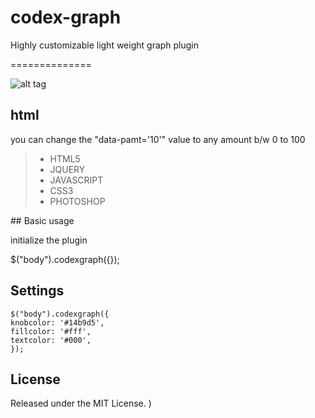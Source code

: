 codex-graph
==============

Highly customizable light weight graph plugin







==============


![alt tag](https://raw.githubusercontent.com/anishtr4/codexgraph/master/images/graph.png)



## html
you can change the "data-pamt='10'" value to any amount b/w 0 to 100 
  <blockquote>
  <ul>
        <li data-pamt='10'>HTML5</li>
        <li data-pamt='20'>JQUERY</li>
        <li data-pamt='30'>JAVASCRIPT</li>
        <li data-pamt='60'>CSS3</li>
        <li data-pamt='80'>PHOTOSHOP</li>
      </ul>
</blockquote>
## Basic usage

initialize the plugin 

$("body").codexgraph({});

## Settings



    $("body").codexgraph({
    knobcolor: '#14b9d5',
	fillcolor: '#fff',
	textcolor: '#000',
    });



## License

Released under the MIT License.
)

